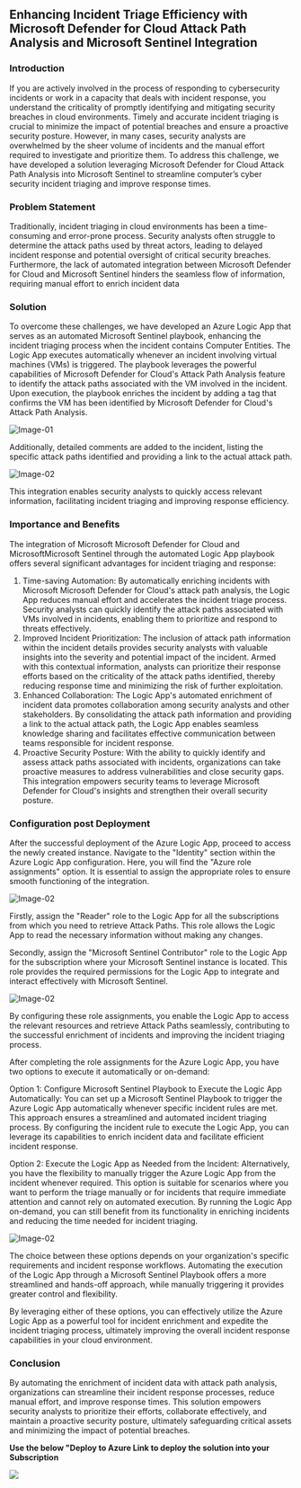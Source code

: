 ## Enhancing Incident Triage Efficiency with Microsoft Defender for Cloud Attack Path Analysis and Microsoft Sentinel Integration
### Introduction
If you are actively involved in the process of responding to cybersecurity incidents or work in a capacity that deals with incident response, you understand the criticality of promptly identifying and mitigating security breaches in cloud environments. Timely and accurate incident triaging is crucial to minimize the impact of potential breaches and ensure a proactive security posture. However, in many cases, security analysts are overwhelmed by the sheer volume of incidents and the manual effort required to investigate and prioritize them. To address this challenge, we have developed a solution leveraging Microsoft Defender for Cloud Attack Path Analysis into Microsoft Sentinel to streamline computer’s cyber security incident triaging and improve response times.

### Problem Statement
Traditionally, incident triaging in cloud environments has been a time-consuming and error-prone process. Security analysts often struggle to determine the attack paths used by threat actors, leading to delayed incident response and potential oversight of critical security breaches. Furthermore, the lack of automated integration between Microsoft Defender for Cloud and Microsoft Sentinel hinders the seamless flow of information, requiring manual effort to enrich incident data

### Solution
To overcome these challenges, we have developed an Azure Logic App that serves as an automated Microsoft Sentinel playbook, enhancing the incident triaging process when the incident contains Computer Entities. The Logic App executes automatically whenever an incident involving virtual machines (VMs) is triggered. The playbook   leverages the powerful capabilities of Microsoft Defender for Cloud's Attack Path Analysis feature to identify the attack paths associated with the VM involved in the incident.
Upon execution, the playbook enriches the incident by adding a tag that confirms the VM has been identified by Microsoft Defender for Cloud's Attack Path Analysis. 

![Image-01](img-01.png)

Additionally, detailed comments are added to the incident, listing the specific attack paths identified and providing a link to the actual attack path.

![Image-02](img-02.png)
  
This integration enables security analysts to quickly access relevant information, facilitating incident triaging and improving response efficiency.

### Importance and Benefits
The integration of Microsoft Microsoft Defender for Cloud and MicrosoftMicrosoft Sentinel through the automated Logic App playbook offers several significant advantages for incident triaging and response:
1.	Time-saving Automation: By automatically enriching incidents with Microsoft Microsoft Defender for Cloud's attack path analysis, the Logic App reduces manual effort and accelerates the incident triage process. Security analysts can quickly identify the attack paths associated with VMs involved in incidents, enabling them to prioritize and respond to threats effectively.
2.	Improved Incident Prioritization: The inclusion of attack path information within the incident details provides security analysts with valuable insights into the severity and potential impact of the incident. Armed with this contextual information, analysts can prioritize their response efforts based on the criticality of the attack paths identified, thereby reducing response time and minimizing the risk of further exploitation.
3.	Enhanced Collaboration: The Logic App's automated enrichment of incident data promotes collaboration among security analysts and other stakeholders. By consolidating the attack path information and providing a link to the actual attack path, the Logic App enables seamless knowledge sharing and facilitates effective communication between teams responsible for incident response.
4.	Proactive Security Posture: With the ability to quickly identify and assess attack paths associated with incidents, organizations can take proactive measures to address vulnerabilities and close security gaps. This integration empowers security teams to leverage Microsoft Defender for Cloud's insights and strengthen their overall security posture.

### Configuration post Deployment
After the successful deployment of the Azure Logic App, proceed to access the newly created instance. Navigate to the "Identity" section within the Azure Logic App configuration. Here, you will find the "Azure role assignments" option. It is essential to assign the appropriate roles to ensure smooth functioning of the integration.

![Image-02](img-03.png)

Firstly, assign the "Reader" role to the Logic App for all the subscriptions from which you need to retrieve Attack Paths. This role allows the Logic App to read the necessary information without making any changes.

Secondly, assign the "Microsoft Sentinel Contributor" role to the Logic App for the subscription where your Microsoft Sentinel instance is located. This role provides the required permissions for the Logic App to integrate and interact effectively with Microsoft Sentinel.

![Image-02](img-04.png)

By configuring these role assignments, you enable the Logic App to access the relevant resources and retrieve Attack Paths seamlessly, contributing to the successful enrichment of incidents and improving the incident triaging process.

After completing the role assignments for the Azure Logic App, you have two options to execute it automatically or on-demand:

Option 1: Configure Microsoft Sentinel Playbook to Execute the Logic App Automatically:
You can set up a Microsoft Sentinel Playbook to trigger the Azure Logic App automatically whenever specific incident rules are met. This approach ensures a streamlined and automated incident triaging process. By configuring the incident rule to execute the Logic App, you can leverage its capabilities to enrich incident data and facilitate efficient incident response. 

Option 2: Execute the Logic App as Needed from the Incident:
Alternatively, you have the flexibility to manually trigger the Azure Logic App from the incident whenever required. This option is suitable for scenarios where you want to perform the triage manually or for incidents that require immediate attention and cannot rely on automated execution. By running the Logic App on-demand, you can still benefit from its functionality in enriching incidents and reducing the time needed for incident triaging.

![Image-02](img-05.png)

The choice between these options depends on your organization's specific requirements and incident response workflows. Automating the execution of the Logic App through a Microsoft Sentinel Playbook offers a more streamlined and hands-off approach, while manually triggering it provides greater control and flexibility.

By leveraging either of these options, you can effectively utilize the Azure Logic App as a powerful tool for incident enrichment and expedite the incident triaging process, ultimately improving the overall incident response capabilities in your cloud environment.

### Conclusion
By automating the enrichment of incident data with attack path analysis, organizations can streamline their incident response processes, reduce manual effort, and improve response times. This solution empowers security analysts to prioritize their efforts, collaborate effectively, and maintain a proactive security posture, ultimately safeguarding critical assets and minimizing the impact of potential breaches.

**Use the below "Deploy to Azure Link to deploy the solution into your Subscription**

<a href="https://portal.azure.com/#create/Microsoft.Template/uri/https%3A%2F%2Fraw.githubusercontent.com%2Fcyberhuntlab%2Fgastori-mdc%2Fmain%2FWorkflow%20automation%2FAttackPath-Sentinel-Incident-Enrich%2Fazuredeploy.json" target="_blank">
    <img src="https://aka.ms/deploytoazurebutton"/>
</a>
